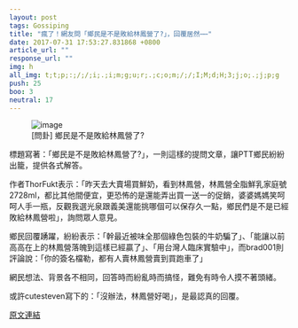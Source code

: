 ```yaml
---
layout: post
tags: Gossiping
title: "瘋了！網友問「鄉民是不是敗給林鳳營了?」，回覆居然⋯⋯"
date: 2017-07-31 17:53:27.831868 +0800
article_url: ""
response_url: ""
img: h
all_img: t;t;p;:;/;/;i;.;i;m;g;u;r;.;c;o;m;/;/;I;M;d;H;3;j;o;.;j;p;g
push: 25
boo: 3
neutral: 17
---
```


<figure>
<img src="h" alt="image">
<figcaption>
[問卦] 鄉民是不是敗給林鳳營了?
</figcaption>
</figure>



標題寫著：「鄉民是不是敗給林鳳營了?」，一則這樣的提問文章，讓PTT鄉民紛紛出籠，提供各式解答。

作者ThorFukt表示：「昨天去大賣場買鮮奶，看到林鳳營，林鳳營全脂鮮乳家庭號2728ml，都比其他間便宜，更恐怖的是還能弄出買一送一的促銷，婆婆媽媽笑呵呵人手一瓶，反觀我選光泉跟義美還能挑哪個可以保存久一點，鄉民們是不是已經敗給林鳳營啦」，詢問眾人意見。

鄉民回覆踴躍，紛紛表示：「幹最近被味全那個綠色包裝的牛奶騙了」、「能讓以前高高在上的林鳳營落魄到這樣已經贏了」、「用台灣人臨床實驗中」，而brad001則評論說：「你的簽名檔勒，都有人賣林鳳營賣到買跑車了」

網民想法、背景各不相同，回答時而紛亂時而搞怪，難免有時令人摸不著頭緒。

或許cutesteven寫下的：「沒辦法，林鳳營好喝」，是最認真的回覆。

<a href = "https://www.ptt.cc/bbs/Gossiping/M.1501217436.A.72E.html">原文連結</a>

